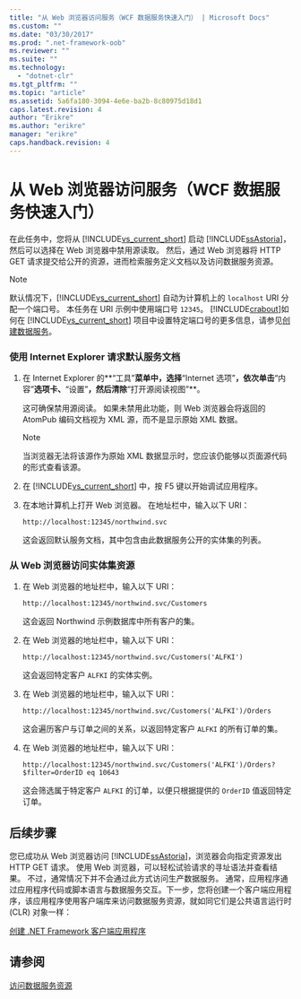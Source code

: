 ```yaml
---
title: "从 Web 浏览器访问服务（WCF 数据服务快速入门） | Microsoft Docs"
ms.custom: ""
ms.date: "03/30/2017"
ms.prod: ".net-framework-oob"
ms.reviewer: ""
ms.suite: ""
ms.technology: 
  - "dotnet-clr"
ms.tgt_pltfrm: ""
ms.topic: "article"
ms.assetid: 5a6fa180-3094-4e6e-ba2b-8c80975d18d1
caps.latest.revision: 4
author: "Erikre"
ms.author: "erikre"
manager: "erikre"
caps.handback.revision: 4
---
```

# 从 Web 浏览器访问服务（WCF 数据服务快速入门）
在此任务中，您将从 [!INCLUDE[vs_current_short](../../../../includes/vs-current-short-md.md)] 启动 [!INCLUDE[ssAstoria](../../../../includes/ssastoria-md.md)]，然后可以选择在 Web 浏览器中禁用源读取。  然后，通过 Web 浏览器将 HTTP GET 请求提交给公开的资源，进而检索服务定义文档以及访问数据服务资源。  
  
> [!NOTE]
>  默认情况下，[!INCLUDE[vs_current_short](../../../../includes/vs-current-short-md.md)] 自动为计算机上的 `localhost` URI 分配一个端口号。  本任务在 URI 示例中使用端口号 `12345`。  [!INCLUDE[crabout](../../../../includes/crabout-md.md)]如何在 [!INCLUDE[vs_current_short](../../../../includes/vs-current-short-md.md)] 项目中设置特定端口号的更多信息，请参见[创建数据服务](../../../../docs/framework/data/wcf/creating-the-data-service.md)。  
  
### 使用 Internet Explorer 请求默认服务文档  
  
1.  在 Internet Explorer 的**“工具”**菜单中，选择**“Internet 选项”**，依次单击**“内容”**选项卡、**“设置”**，然后清除**“打开源阅读视图”**。  
  
     这可确保禁用源阅读。  如果未禁用此功能，则 Web 浏览器会将返回的 AtomPub 编码文档视为 XML 源，而不是显示原始 XML 数据。  
  
    > [!NOTE]
    >  当浏览器无法将该源作为原始 XML 数据显示时，您应该仍能够以页面源代码的形式查看该源。  
  
2.  在 [!INCLUDE[vs_current_short](../../../../includes/vs-current-short-md.md)] 中，按 F5 键以开始调试应用程序。  
  
3.  在本地计算机上打开 Web 浏览器。  在地址栏中，输入以下 URI：  
  
    ```  
    http://localhost:12345/northwind.svc  
    ```  
  
     这会返回默认服务文档，其中包含由此数据服务公开的实体集的列表。  
  
### 从 Web 浏览器访问实体集资源  
  
1.  在 Web 浏览器的地址栏中，输入以下 URI：  
  
    ```  
    http://localhost:12345/northwind.svc/Customers  
    ```  
  
     这会返回 Northwind 示例数据库中所有客户的集。  
  
2.  在 Web 浏览器的地址栏中，输入以下 URI：  
  
    ```  
    http://localhost:12345/northwind.svc/Customers('ALFKI')  
    ```  
  
     这会返回特定客户 `ALFKI` 的实体实例。  
  
3.  在 Web 浏览器的地址栏中，输入以下 URI：  
  
    ```  
    http://localhost:12345/northwind.svc/Customers('ALFKI')/Orders  
    ```  
  
     这会遍历客户与订单之间的关系，以返回特定客户 `ALFKI` 的所有订单的集。  
  
4.  在 Web 浏览器的地址栏中，输入以下 URI：  
  
    ```  
    http://localhost:12345/northwind.svc/Customers('ALFKI')/Orders?$filter=OrderID eq 10643  
    ```  
  
     这会筛选属于特定客户 `ALFKI` 的订单，以便只根据提供的 `OrderID` 值返回特定订单。  
  
## 后续步骤  
 您已成功从 Web 浏览器访问 [!INCLUDE[ssAstoria](../../../../includes/ssastoria-md.md)]，浏览器会向指定资源发出 HTTP GET 请求。  使用 Web 浏览器，可以轻松试验请求的寻址语法并查看结果。  不过，通常情况下并不会通过此方式访问生产数据服务。  通常，应用程序通过应用程序代码或脚本语言与数据服务交互。下一步，您将创建一个客户端应用程序，该应用程序使用客户端库来访问数据服务资源，就如同它们是公共语言运行时 \(CLR\) 对象一样：  
  
 [创建 .NET Framework 客户端应用程序](../../../../docs/framework/data/wcf/creating-the-dotnet-client-application-wcf-data-services-quickstart.md)  
  
## 请参阅  
 [访问数据服务资源](../../../../docs/framework/data/wcf/accessing-data-service-resources-wcf-data-services.md)